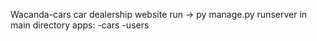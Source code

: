 
Wacanda-cars car dealership website
run -> py manage.py runserver in main directory
apps:
-cars
-users
